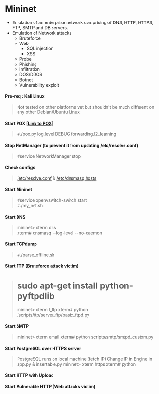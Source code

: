 # Mininet
* Emulation of an enterprise network comprising of DNS, HTTP, HTTPS, FTP, SMTP and DB servers.
* Emulation of Network attacks
  * Bruteforce
  * Web
    * SQL injection
    * XSS
  * Probe
  * Phishing
  * Infiltration
  * DOS/DDOS
  * Botnet
  * Vulnerability exploit
  
#### Pre-req : Kali Linux
> Not tested on other platforms yet but shouldn't be much different on any other Debian/Ubuntu Linux

#### Start POX [[Link to POX]](https://github.com/noxrepo/pox "POX Repo")
> #./pox.py log.level DEBUG forwarding.l2_learning

#### Stop NetManager (to prevent it from updating /etc/resolve.conf)
> #service NetworkManager stop

#### Check configs
> [/etc/resolve.conf](/resolve.conf) & [/etc/dnsmasq.hosts](/dnsmasq.hosts)

#### Start Mininet
> #service openvswitch-switch start\
> #./my_net.sh

#### Start DNS
> mininet> xterm dns\
> xterm# dnsmasq --log-level --no-daemon

#### Start TCPdump
> #./parse_offline.sh

#### Start FTP (Bruteforce attack victim)
> # sudo apt-get install python-pyftpdlib
> mininet> xterm l_ftp
> xterm# python /scripts/ftp/server_ftp/basic_ftpd.py

#### Start SMTP
> mininet> xterm email
> xterm# python scripts/smtp/smtpd_custom.py

#### Start PostgreSQL over HTTPS server
> PostgreSQL runs on local machine (fetch IP)
> Change IP in Engine in app.py & insertable.py 
> mininet> xterm https
> xterm# python 

#### Start HTTP with Upload

#### Start Vulnerable HTTP (Web attacks victim)
